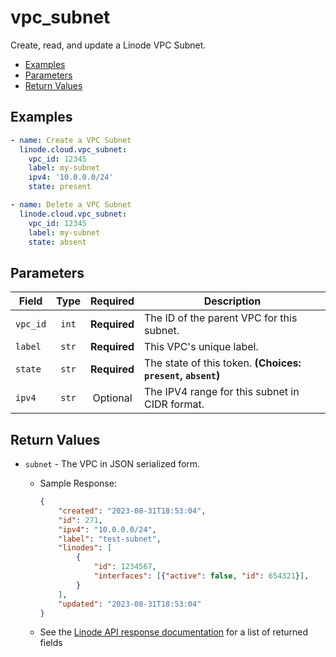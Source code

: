 # vpc_subnet

Create, read, and update a Linode VPC Subnet.

- [Examples](#examples)
- [Parameters](#parameters)
- [Return Values](#return-values)

## Examples

```yaml
- name: Create a VPC Subnet
  linode.cloud.vpc_subnet:
    vpc_id: 12345
    label: my-subnet
    ipv4: '10.0.0.0/24'
    state: present
```

```yaml
- name: Delete a VPC Subnet
  linode.cloud.vpc_subnet:
    vpc_id: 12345
    label: my-subnet
    state: absent
```


## Parameters

| Field     | Type | Required | Description                                                                  |
|-----------|------|----------|------------------------------------------------------------------------------|
| `vpc_id` | <center>`int`</center> | <center>**Required**</center> | The ID of the parent VPC for this subnet.   |
| `label` | <center>`str`</center> | <center>**Required**</center> | This VPC's unique label.   |
| `state` | <center>`str`</center> | <center>**Required**</center> | The state of this token.  **(Choices: `present`, `absent`)** |
| `ipv4` | <center>`str`</center> | <center>Optional</center> | The IPV4 range for this subnet in CIDR format.   |

## Return Values

- `subnet` - The VPC in JSON serialized form.

    - Sample Response:
        ```json
        {
            "created": "2023-08-31T18:53:04",
            "id": 271,
            "ipv4": "10.0.0.0/24",
            "label": "test-subnet",
            "linodes": [
                {
                    "id": 1234567,
                    "interfaces": [{"active": false, "id": 654321}],
                }
            ],
            "updated": "2023-08-31T18:53:04"
        }
        ```
    - See the [Linode API response documentation](TODO) for a list of returned fields


